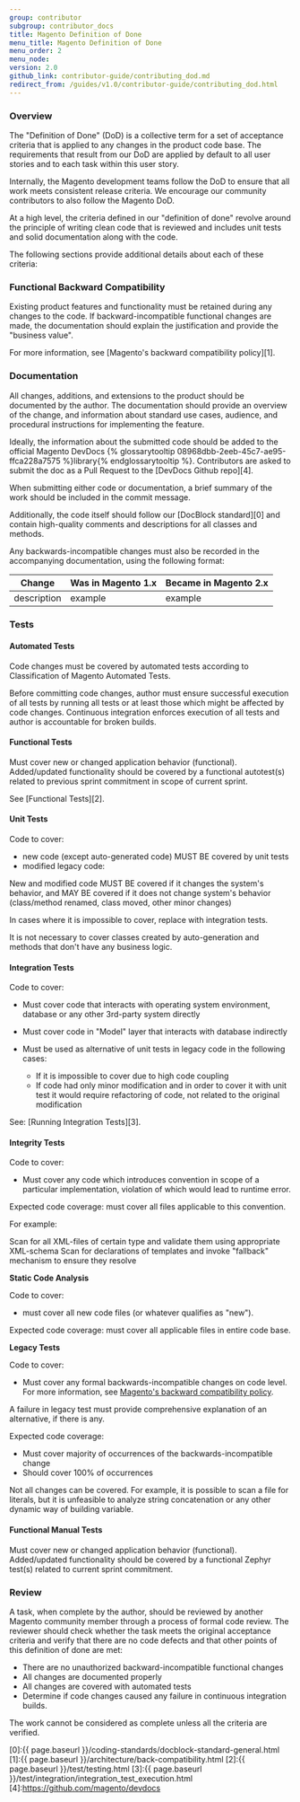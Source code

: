 ```yaml
---
group: contributor
subgroup: contributor_docs
title: Magento Definition of Done
menu_title: Magento Definition of Done
menu_order: 2
menu_node:
version: 2.0
github_link: contributor-guide/contributing_dod.md
redirect_from: /guides/v1.0/contributor-guide/contributing_dod.html
---
```


### Overview

The "Definition of Done" (DoD) is a collective term for a set of acceptance criteria that is applied to any changes in the product code base.
The requirements that result from our DoD are applied by default to all user stories and to each task within this user story.

Internally, the Magento development teams follow the DoD to ensure that all work meets consistent release criteria.
We encourage our community contributors to also follow the Magento DoD.

At a high level, the criteria defined in our "definition of done" revolve around the principle of writing clean code that is reviewed and includes unit tests and solid documentation along with the code.

The following sections provide additional details about each of these criteria:

### Functional Backward Compatibility

Existing product features and functionality must be retained during any changes to the code.
If backward-incompatible functional changes are made, the documentation should explain the justification and provide the "business value".

For more information, see [Magento's backward compatibility policy][1].

### Documentation

All changes, additions, and extensions to the product should be documented by the author.
The documentation should provide an overview of the change, and information about standard use cases, audience, and procedural instructions for implementing the feature.

Ideally, the information about the submitted code should be added to the official Magento DevDocs {% glossarytooltip 08968dbb-2eeb-45c7-ae95-ffca228a7575 %}library{% endglossarytooltip %}.
Contributors are asked to submit the doc as a Pull Request to the [DevDocs Github repo][4].

When submitting either code or documentation, a brief summary of the work should be included in the commit message.

Additionally, the code itself should follow our [DocBlock standard][0] and contain high-quality comments and descriptions for all classes and methods.

Any backwards-incompatible changes must also be recorded in the accompanying documentation, using the following format:

| Change      | Was in Magento 1.x | Became in Magento 2.x |
| ----------- | ------------------ | --------------------- |
| description | example            | example               |

### Tests 

#### Automated Tests

Code changes must be covered by automated tests according to Classification of Magento Automated Tests.

Before committing code changes, author must ensure successful execution of all tests by running all tests or at least those which might be affected by code changes.
Continuous integration enforces execution of all tests and author is accountable for broken builds.

#### Functional Tests

Must cover new or changed application behavior (functional).
Added/updated functionality should be covered by a functional autotest(s) related to previous sprint commitment in scope of current sprint.

See [Functional Tests][2].

#### Unit Tests

Code to cover:

* new code (except auto-generated code) MUST BE covered by unit tests
* modified legacy code:

New and modified code MUST BE covered if it changes the system's behavior, and MAY BE covered if it does not change system's behavior (class/method renamed, class moved, other minor changes)

In cases where it is impossible to cover, replace with integration tests.

It is not necessary to cover classes created by auto-generation and methods that don't have any business logic.

#### Integration Tests

Code to cover:

* Must cover code that interacts with operating system environment, database or any other 3rd-party system directly
* Must cover code in "Model" layer that interacts with database indirectly
* Must be used as alternative of unit tests in legacy code in the following cases:

	*	If it is impossible to cover due to high code coupling
	*	If code had only minor modification and in order to cover it with unit test it would require refactoring of code, not related to the original modification

See: [Running Integration Tests][3].

#### Integrity Tests

Code to cover:

* Must cover any code which introduces convention in scope of a particular implementation, violation of which would lead to runtime error.

Expected code coverage: must cover all files applicable to this convention.

For example:

Scan for all XML-files of certain type and validate them using appropriate XML-schema
Scan for declarations of templates and invoke "fallback" mechanism to ensure they resolve

**Static Code Analysis**

Code to cover:

* must cover all new code files (or whatever qualifies as "new").

Expected code coverage: must cover all applicable files in entire code base.

**Legacy Tests**

Code to cover:

* Must cover any formal backwards-incompatible changes on code level.
For more information, see
<a href="{{ page.baseurl }}/architecture/back-compatibility.html">Magento's backward compatibility policy</a>.

A failure in legacy test must provide comprehensive explanation of an alternative, if there is any.

Expected code coverage:

* Must cover majority of occurrences of the backwards-incompatible change
* Should cover 100% of occurrences

Not all changes can be covered.
For example, it is possible to scan a file for literals, but it is unfeasible to analyze string concatenation or any other dynamic way of building variable.

#### Functional Manual Tests

Must cover new or changed application behavior (functional).
Added/updated functionality should be covered by a functional Zephyr test(s) related to current sprint commitment.

### Review

A task, when complete by the author, should be reviewed by another Magento community member through a process of formal code review.
The reviewer should check whether the task meets the original acceptance criteria and verify that there are no code defects and that other points of this definition of done are met:

* There are no unauthorized backward-incompatible functional changes
* All changes are documented properly
* All changes are covered with automated tests
* Determine if code changes caused any failure in continuous integration builds.

The work cannot be considered as complete unless all the criteria are verified.


[0]:{{ page.baseurl }}/coding-standards/docblock-standard-general.html
[1]:{{ page.baseurl }}/architecture/back-compatibility.html
[2]:{{ page.baseurl }}/test/testing.html
[3]:{{ page.baseurl }}/test/integration/integration_test_execution.html
[4]:https://github.com/magento/devdocs
